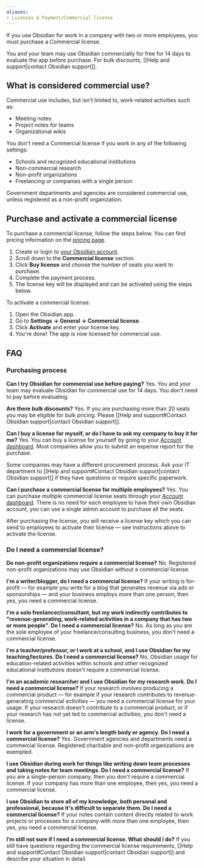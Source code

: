 ```yaml
---
aliases:
- Licenses & Payment/Commercial license
---
```

If you use Obsidian for work in a company with two or more employees, you must purchase a Commercial license.

You and your team may use Obsidian commercially for free for 14 days to evaluate the app before purchase. For bulk discounts, [[Help and support|contact Obsidian support]].

## What is considered commercial use?

Commercial use includes, but isn't limited to, work-related activities such as:

- Meeting notes
- Project notes for teams
- Organizational wikis

You don't need a Commercial license if you work in any of the following settings:

- Schools and recognized educational institutions
- Non-commercial research
- Non-profit organizations
- Freelancing or companies with a single person

Government departments and agencies are considered commercial use, unless registered as a non-profit organization.

## Purchase and activate a commercial license

To purchase a commercial license, follow the steps below. You can find pricing information on the [pricing page](https://obsidian.md/pricing).

1. Create or login to [your Obsidian account](https://obsidian.md/account).
2. Scroll down to the **Commercial license** section.
3. Click **Buy license** and choose the number of seats you want to purchase.
4. Complete the payment process.
5. The license key will be displayed and can be activated using the steps below.

To activate a commercial license:

1. Open the Obsidian app.
2. Go to **Settings → General → Commercial license**.
3. Click **Activate** and enter your license key.
4. You're done! The app is now licensed for commercial use.

## FAQ

### Purchasing process

**Can I try Obsidian for commercial use before paying?**
Yes. You and your team may evaluate Obsidian for commercial use for 14 days. You don't need to pay before evaluating.

**Are there bulk discounts?**
Yes. If you are purchasing more than 20 seats you may be eligible for bulk pricing. Please [[Help and support#Contact Obsidian support|contact Obsidian support]].

**Can I buy a license for myself, or do I have to ask my company to buy it for me?**
Yes. You can buy a license for yourself by going to your [Account dashboard](https://obsidian.md/account). Most companies allow you to submit an expense report for the purchase.

Some companies may have a different procurement process. Ask your IT department to [[Help and support#Contact Obsidian support|contact Obsidian support]] if they have questions or require specific paperwork.

**Can I purchase a commercial license for multiple employees?**
Yes. You can purchase multiple commercial license seats through your [Account dashboard](https://obsidian.md/account). There is no need for each employee to have their own Obsidian account, you can use a single admin account to purchase all the seats.

After purchasing the license, you will receive a license key which you can send to employees to activate their license — see instructions above to activate the license.

### Do I need a commercial license?

**Do non-profit organizations require a commercial license?**
No. Registered non-profit organizations may use Obsidian without a commercial license.

**I'm a writer/blogger, do I need a commercial license?**
If your writing is for-profit — for example you write for a blog that generates revenue via ads or sponsorships — and your business employs more than one person, then yes, you need a commercial license.

**I'm a solo freelancer/consultant, but my work indirectly contributes to "revenue-generating, work-related activities in a company that has two or more people". Do I need a commercial license?**
No. As long as you are the sole employee of your freelance/consulting business, you don't need a commercial license.

**I'm a teacher/professor, or I work at a school, and I use Obsidian for my teaching/lectures. Do I need a commercial license?**
No. Obsidian usage for education-related activities within schools and other recognized educational institutions doesn't require a commercial license.

**I'm an academic researcher and I use Obsidian for my research work. Do I need a commercial license?**
If your research involves producing a commercial product — for example if your research contributes to revenue-generating commercial activities — you need a commercial license for your usage. If your research doesn't contribute to a commercial product, or if your research has not yet led to commercial activities, you don't need a license.

**I work for a government or an arm's length body or agency. Do I need a commercial license?**
Yes. Government agencies and departments need a commercial license. Registered charitable and non-profit organizations are exempted.

**I use Obsidian during work for things like writing down team processes and taking notes for team meetings. Do I need a commercial license?**
If you are a single-person company, then you don't require a commercial license. If your company has more than one employee, then yes, you need a commercial license.

**I use Obsidian to store all of my knowledge, both personal and professional, because it's difficult to separate them. Do I need a commercial license?**
If your notes contain content directly related to work projects or processes for a company with more than one employee, then yes, you need a commercial license.

**I’m still not sure if I need a commercial license. What should I do?**
If you still have questions regarding the commercial license requirements, [[Help and support#Contact Obsidian support|contact Obsidian support]] and describe your situation in detail.
